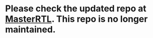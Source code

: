 # Please check the updated repo at [MasterRTL](https://github.com/hkust-zhiyao/MasterRTL). This repo is no longer maintained.

